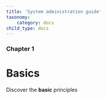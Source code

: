 ```yaml
---
title: 'System administration guide'
taxonomy:
    category: docs
child_type: docs
---
```


### Chapter 1

# Basics

Discover the **basic** principles
